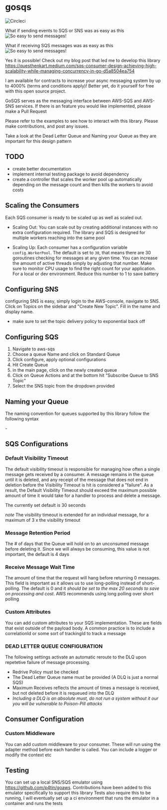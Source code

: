 # gosqs
![Circleci](https://circleci.com/gh/qhenkart/gosqs.svg?style=svg&circle-token=c1a91e2472b2e5a2eb6957c8b2ad0f321513a24a)

What if sending events to SQS or SNS was as easy as this
![So easy to send messages!](https://user-images.githubusercontent.com/5798752/106343851-b225b780-6264-11eb-82be-4038969e50c3.png)

What if receiving SQS messages was as easy as this
![So easy to send messages!](https://user-images.githubusercontent.com/5798752/106343862-bfdb3d00-6264-11eb-91fd-7fa0378b6353.png)

Yes it is possible! Check out my blog post that led me to develop this library https://questhenkart.medium.com/sqs-consumer-design-achieving-high-scalability-while-managing-concurrency-in-go-d5a8504ea754

I am available for contracts to increase your async messaging system by up to 4000% (terms and conditions apply)! Better yet, do it yourself for free with this open source project.

GoSQS serves as the messaging interface between AWS-SQS and AWS-SNS services. If there is an feature you would like implemented, please make a Pull Request

Please refer to the examples to see how to interact with this library. Please make contributions, and post any issues.

Take a look at the Dead Letter Queue and Naming your Queue as they are important for this design pattern 

## TODO
- create better documentation
- implement internal testing package to avoid dependency
- create a controller that scales the worker pool up automatically depending on the message count and then kills the workers to avoid costs

## Scaling the Consumers
Each SQS consumer is ready to be scaled up as well as scaled out.

* Scaling Out: You can scale out by creating additional instances with no extra configuration required. The library and SQS is designed for multiple workers reaching into the same pool

* Scaling Up: Each consumer has a configuration variable `config.WorkerPool`. The default is set to `30`, that means there are 30 goroutines checking for messages at any given time. You can increase the amount of active threads simply by adjusting that number. Make sure to monitor CPU usage to find the right count for your application. For a local or dev environment. Reduce this number to 1 to save battery

## Configuring SNS
configuring SNS is easy, simply login to the AWS-console, navigate to SNS. Click on Topics on the sidebar and "Create New Topic". Fill in the name and display name.
* make sure to set the topic delivery policy to exponential back off

## Configuring SQS
1. Navigate to aws-sqs
2. Choose a queue Name and click on Standard Queue
3. Click configure, apply optional configurations
4. Hit Create Queue
5. in the main page, click on the newly created queue
6. Click on Queue Actions and at the bottom hit "Subscribe Queue to SNS Topic"
7. Select the SNS topic from the dropdown provided

## Naming your Queue
The naming convention for queues supported by this library follow the following syntax

<env>-<name>

## SQS Configurations  

### Default Visibility Timeout  
The default visibility timeout is responsible for managing how often a single message gets received by a consumer. A message remains in the queue until it is deleted, and any receipt of the message that does not end in deletion before the Visibility Timeout is hit is considered a "failure". As a result, the Default Visibility Timeout should exceed the maximum possible amount of time it would take for a handler to process and delete a message.  

The currently set default is 30 seconds

*note* The visibility timeout is extended for an individual message, for a maximum of 3 x the visibility timeout

### Message Retention Period
The # of days that the Queue will hold on to an unconsumed message before deleting it. Since we will always be consuming, this value is not important, the default is 4 days

### Receive Message Wait Time
The amount of time that the request will hang before returning 0 messages. This field is important as it allows us to use long-polling instead of short-polling. The default is 0 and it *should be set to the max 20 seconds to save on processing and cost*. AWS recommends using long polling over short polling

### Custom Attributes
You can add custom attributes to your SQS implementation. These are fields that exist outside of the payload body. A common practice is to include a correlationId or some sort of trackingId to track a message


### DEAD LETTER QUEUE CONFIGURATION
The following settings activate an automatic reroute to the DLQ upon repetetive failure of message processing.
* Redrive Policy must be checked
* The Dead Letter Queue name must be provided (A DLQ is just a normal SQS)
* Maximum Receives reflects the amount of times a message is received, but not deleted before it is requeued into the DLQ  
* *Including a DLQ is an absolute must, do not run a system without it our you will be vulnerable to Poison-Pill attacks*

## Consumer Configuration

### Custom Middleware
You can add custom middleware to your consumer. These will run using the adapter method before each handler is called. You can include a logger or modify the context etc

## Testing
You can set up a local SNS/SQS emulator using https://github.com/p4tin/goaws. Contributions have been added to this emulator specifically to support this library
Tests also require this to be running, I will eventually set up a ci environment that runs the emulator in a container and runs the tests
